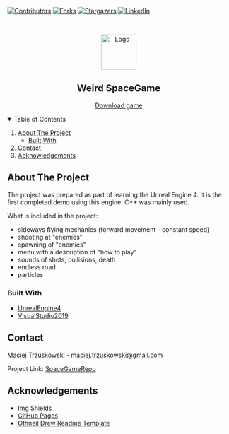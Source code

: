 [![Contributors][contributors-shield]][contributors-url]
[![Forks][forks-shield]][forks-url]
[![Stargazers][stars-shield]][stars-url]
[![LinkedIn][linkedin-shield]][linkedin-url]

<!-- PROJECT LOGO -->
<br />
<p align="center">
  <a href="https://github.com/MikeTrusky/SpaceGame">
    <img src="images/gameScreen.png" alt="Logo" width="80" height="80">
  </a>

  <h2 align="center">Weird SpaceGame</h2>

  <p align="center">
    <a href="https://drive.google.com/file/d/1FqOPpN5rnxkC5JBevVzHafq_1uJtiP4T/view?usp=sharing">Download game</a>
  </p>
</p>

<!-- TABLE OF CONTENTS -->
<details open="open">
  <summary>Table of Contents</summary>
  <ol>
    <li>
      <a href="#about-the-project">About The Project</a>
      <ul>
        <li><a href="#built-with">Built With</a></li>
      </ul>
    </li>
    <li><a href="#contact">Contact</a></li>
    <li><a href="#acknowledgements">Acknowledgements</a></li>
  </ol>
</details>

<!-- ABOUT THE PROJECT -->
## About The Project

The project was prepared as part of learning the Unreal Engine 4. It is the first completed demo using this engine. C++ was mainly used.

What is included in the project:
* sideways flying mechanics (forward movement - constant speed)
* shooting at "enemies"
* spawning of "enemies"
* menu with a description of "how to play"
* sounds of shots, collisions, death
* endless road
* particles

### Built With

* [UnrealEngine4](https://www.unrealengine.com/en-US/)
* [VisualStudio2019](https://visualstudio.microsoft.com/pl/downloads/)

<!-- CONTACT -->
## Contact

Maciej Trzuskowski - maciej.trzuskowski@gmail.com

Project Link: [SpaceGameRepo](https://github.com/MikeTrusky/SpaceGame)

<!-- ACKNOWLEDGEMENTS -->
## Acknowledgements
* [Img Shields](https://shields.io)
* [GitHub Pages](https://pages.github.com)
* [Othneil Drew Readme Template](https://github.com/othneildrew/Best-README-Template)

<!-- MARKDOWN LINKS & IMAGES -->
<!-- https://www.markdownguide.org/basic-syntax/#reference-style-links -->
[contributors-shield]: https://img.shields.io/github/contributors/MikeTrusky/SpaceGame.svg?style=for-the-badge
[contributors-url]: https://github.com/MikeTrusky/SpaceGame/graphs/contributors
[forks-shield]: https://img.shields.io/github/forks/MikeTrusky/SpaceGame.svg?style=for-the-badge
[forks-url]: https://github.com/MikeTrusky/SpaceGame/network/members
[stars-shield]: https://img.shields.io/github/stars/MikeTrusky/SpaceGame.svg?style=for-the-badge
[stars-url]: https://github.com/MikeTrusky/SpaceGame/stargazers
[issues-shield]: https://img.shields.io/github/issues/MikeTrusky/SpaceGame.svg?style=for-the-badge
[issues-url]: https://github.com/MikeTrusky/SpaceGame/issues
[license-shield]: https://img.shields.io/github/license/MikeTrusky/SpaceGame.svg?style=for-the-badge
[license-url]: https://github.com/MikeTrusky/SpaceGame/blob/master/LICENSE.txt
[linkedin-shield]: https://img.shields.io/badge/-LinkedIn-black.svg?style=for-the-badge&logo=linkedin&colorB=555
[linkedin-url]: https://www.linkedin.com/in/maciej-trzuskowski-245b78202/
[product-screenshot]: images/screenshot.png
